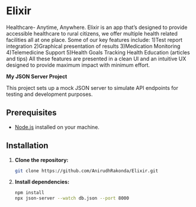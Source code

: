 # Elixir

Healthcare- Anytime, Anywhere.
Elixir is an app that’s designed to provide accessible healthcare to rural citizens, we offer multiple health related facilities all at one place.
Some of our key features include:
1)Test report integration
2)Graphical presentation of results
3)Medication Monitoring
4)Telemedicine Support
5)Health Goals Tracking
Health Education (articles and tips)
All these features are presented in a clean UI and an intuitive UX designed to provide maximum impact with minimum effort.

**My JSON Server Project**

This project sets up a mock JSON server to simulate API endpoints for testing and development purposes.

## Prerequisites

- [Node.js](https://nodejs.org/) installed on your machine.

## Installation

1. **Clone the repository:**
   ```bash
   git clone https://github.com/AnirudhRakonda/Elixir.git
2. **Install dependencies:**
   ```bash
   npm install
   npx json-server --watch db.json --port 8000

